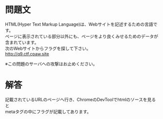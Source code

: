 # 問題文
HTML(Hyper Text Markup Language)は、Webサイトを記述するための言語です。  
ページに表示されている部分以外にも、ページをより良くみせるためのデータが含まれています。  
次のWebサイトからフラグを探して下さい。  
http://q9.ctf.cpaw.site  

※この問題のサーバへの攻撃はお止めください。

# 解答
記載されているURLのページへ行き、ChromeのDevToolでhtmlのソースを見ると  
metaタグの中にフラグが記載してあります。